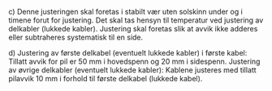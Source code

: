 c) Denne justeringen skal foretas i stabilt vær uten solskinn under og i timene forut for justering.
Det skal tas hensyn til temperatur ved justering av delkabler (lukkede kabler).
Justering skal foretas slik at avvik ikke adderes eller subtraheres systematisk til en side.

d) Justering av første delkabel (eventuelt lukkede kabler) i første kabel:
Tillatt avvik for pil er 50 mm i hovedspenn og 20 mm i sidespenn.
Justering av øvrige delkabler (eventuelt lukkede kabler):
Kablene justeres med tillatt pilavvik 10 mm i forhold til første delkabel (lukkede kabel).

